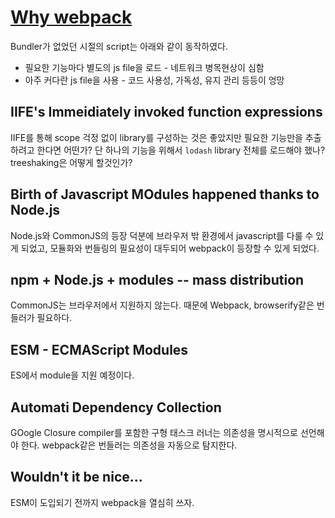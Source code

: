 # [Why webpack](https://webpack.js.org/concepts/why-webpack/)
Bundler가 없었던 시절의 script는 아래와 같이 동작하였다.

- 필요한 기능마다 별도의 js file을 로드 - 네트워크 병목현상이 심함
- 아주 커다란 js file을 사용 - 코드 사용성, 가독성, 유지 관리 등등이 엉망

## IIFE's Immeidiately invoked function expressions
IIFE를 통해 scope 걱정 없이 library를 구성하는 것은 좋았지만 필요한 기능만을 추출하려고 한다면 어떤가? 단 하나의 기능을 위해서 `lodash` library 전체를 로드해야 했나? treeshaking은 어떻게 할것인가?

## Birth of Javascript MOdules happened thanks to Node.js
Node.js와 CommonJS의 등장 덕분에 브라우저 밖 환경에서 javascript를 다룰 수 있게 되었고, 모듈화와 번들링의 필요성이 대두되어 webpack이 등장할 수 있게 되었다.

## npm + Node.js + modules -- mass distribution
CommonJS는 브라우저에서 지원하지 않는다. 때문에 Webpack, browserify같은 번들러가 필요하다.

## ESM - ECMAScript Modules
ES에서 module을 지원 예정이다.

## Automati Dependency Collection
GOogle Closure compiler를 포함한 구형 태스크 러너는 의존성을 명시적으로 선언해야 한다. webpack같은 번들러는 의존성을 자동으로 탐지한다.

## Wouldn't it be nice...
ESM이 도입되기 전까지 webpack을 열심히 쓰자.